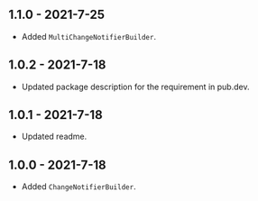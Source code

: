 ## 1.1.0 - 2021-7-25

- Added `MultiChangeNotifierBuilder`.

## 1.0.2 - 2021-7-18

- Updated package description for the requirement in pub.dev.

## 1.0.1 - 2021-7-18

- Updated readme.

## 1.0.0 - 2021-7-18

- Added `ChangeNotifierBuilder`.
